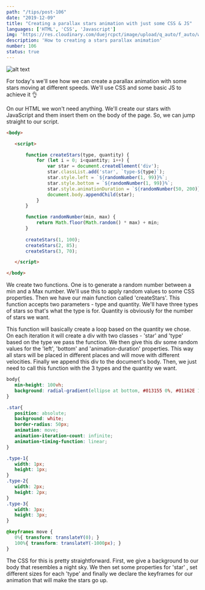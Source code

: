 ```yaml
---
path: "/tips/post-106"
date: "2019-12-09"
title: "Creating a parallax stars animation with just some CSS & JS"
languages: ['HTML', 'CSS', 'Javascript']
img: 'https://res.cloudinary.com/duejrcpct/image/upload/q_auto/f_auto/w_1000/v1587328897/tips/106-1_pxbxkr.png'
description: 'How to creating a stars parallax animation'
number: 106
status: true
---
```


![alt text](https://res.cloudinary.com/duejrcpct/image/upload/q_auto/v1588789620/tips/106-2_edwn0y.gif "Star parallax animation")

For today's we'll see how we can create a parallax animation with some stars moving at different speeds. We'll use CSS and some basic JS to achieve it 👌

On our HTML we won't need anything. We'll create our stars with JavaScript and them insert them on the body of the page. So, we can jump straight to our script.

 ```html
<body>

    <script>

        function createStars(type, quantity) {
            for (let i = 0; i<quantity; i++) {
                var star = document.createElement('div');
                star.classList.add('star', `type-${type}`);
                star.style.left = `${randomNumber(1, 99)}%`;
                star.style.bottom = `${randomNumber(1, 99)}%`;
                star.style.animationDuration = `${randomNumber(50, 200)}s`;
                document.body.appendChild(star);
            }
        }

        function randomNumber(min, max) {
            return Math.floor(Math.random() * max) + min;
        }
        
        createStars(1, 100);
        createStars(2, 85);
        createStars(3, 70);

    </script>

</body>
 ```

We create two functions. One is to generate a random number between a min and a Max number. We'll use this to apply random values to some CSS properties. Then we have our main function called 'createStars'. This function accepts two parameters - type and quantity. We'll have three types of stars so that's what the type is for. Quantity is obviously for the number of stars we want.

This function will basically create a loop based on the quantity we chose. On each iteration it will create a div with two classes - 'star' and 'type' based on the type we pass the function. We then give this div some random values for the 'left', 'bottom' and 'animation-duration' properties. This way all stars will be placed in different places and will move with different velocities. Finally we append this div to the document's body.
Then, we just need to call this function with the 3 types and the quantity we want.

 ```css
body{
    min-height: 100vh;
    background: radial-gradient(ellipse at bottom, #013155 0%, #01162E 100%);
}

.star{
    position: absolute;
    background: white;
    border-radius: 50px;
    animation: move;
    animation-iteration-count: infinite;
    animation-timing-function: linear;
}

.type-1{
    width: 1px;
    height: 1px;
}
.type-2{
    width: 2px;
    height: 2px;
}
.type-3{
    width: 3px;
    height: 3px;
}

@keyframes move {
    0%{ transform: translateY(0); }
    100%{ transform: translateY(-1000px); }
}
 ```

The CSS for this is pretty straightforward. First, we give a background to our body that resembles a night sky. We then set some properties for 'star' , set different sizes for each 'type' and finally we declare the keyframes for our animation that will make the stars go up.